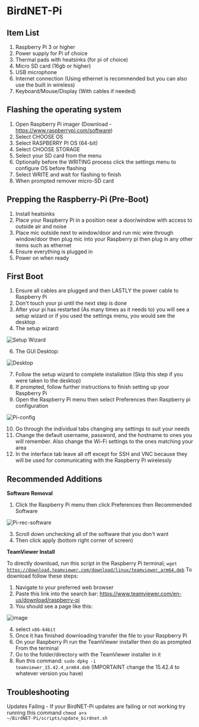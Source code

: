 # BirdNET-Pi
## Item List
1. Raspberry Pi 3 or higher
2. Power supply for Pi of choice
3. Thermal pads with heatsinks (for pi of choice)
4. Micro SD card (16gb or higher)
5. USB microphone
6. Internet connection (Using ethernet is recommended but you can also use the built in wireless)
7. Keyboard/Mouse/Display (With cables if needed)

## Flashing the operating system
1. Open Raspberry Pi imager (Download - https://www.raspberrypi.com/software)
2. Select CHOOSE OS
3. Select RASPBERRY PI OS (64-bit)
4. Select CHOOSE STORAGE
5. Select your SD card from the menu
6. Optionally before the WRITING process click the settings menu to configure OS before flashing
7. Select WRITE and wait for flashing to finish
8. When prompted remover micro-SD card

## Prepping the Raspberry-Pi (Pre-Boot)
1. Install heatsinks
2. Place your Raspberry Pi in a position near a door/window with access to outside air and noise
3. Place mic outside next to window/door and run mic wire through window/door then plug mic into your Raspberry pi then plug in any other items such as ethernet
4. Ensure everything is plugged in
5. Power on when ready

## First Boot
1. Ensure all cables are plugged and then LASTLY the power cable to Raspberry Pi
2. Don't touch your pi until the next step is done
3. After your pi has restarted (As many times as it needs to) you will see a setup wizard or if you used the settings menu, you would see the desktop
4. The setup wizard:

![Setup Wizard](https://github.com/JezzComputers/BirdNET-Pi/assets/129046176/bbcddef9-2dce-48be-a8f4-b7fa6aac09e9)

6. The GUI Desktop:

![Desktop](https://github.com/JezzComputers/BirdNET-Pi/assets/129046176/d7bd8a91-d461-4644-a1e4-d2dbac4db6cf)

7. Follow the setup wizard to complete installation (Skip this step if you were taken to the desktop)
8. If prompted, follow further instructions to finish setting up your Raspberry Pi
9. Open the Raspberry Pi menu then select Preferences then Raspberry pi configuration

![Pi-config](https://github.com/JezzComputers/BirdNET-Pi/assets/129046176/1370a769-f7ba-4dd2-9396-f23a2c702f56)

10. Go through the individual tabs changing any settings to suit your needs
11. Change the default username, password, and the hostname to ones you will remember. Also change the Wi-Fi settings to the ones matching your area
12. In the interface tab leave all off except for SSH and VNC because they will be used for communicating with the Raspberry Pi wirelessly

## Recommended Additions
**Software Removal**
1. Click the Raspberry Pi menu then click Preferences then Recommended Software

![Pi-rec-software](https://github.com/JezzComputers/BirdNET-Pi/assets/129046176/7ef131c7-e6d2-4f22-95be-b037b28196c2)

3. Scroll down unchecking all of the software that you don't want
4. Then click apply (bottom right corner of screen)

**TeamViewer Install**

To directly download, run this script in the Raspberry Pi terminal; <code>wget https://download.teamviewer.com/download/linux/teamviewer_arm64.deb</code>
To download follow these steps:
1. Navigate to your preferred web browser
2. Paste this link into the search bar: https://www.teamviewer.com/en-us/download/raspberry-pi
3. You should see a page like this:

![image](https://github.com/JezzComputers/BirdNET-Pi/assets/129046176/f97cd7da-042c-41e9-8e09-f7b14be22a9c)

4. select <code>x86-64bit</code>
5. Once it has finished downloading transfer the file to your Raspberry Pi
6. On your Raspberry Pi run the TeamViewer installer then do as prompted
From the terminal
1. Go to the folder/directory with the TeamViewer installer in it
2. Run this command: <code>sudo dpkg -i teamviewer_15.42.4_arm64.deb</code> (IMPORTAINT change the 15.42.4 to whatever version you have)

## Troubleshooting
Updates Failing - If your BirdNET-Pi updates are failing or not working try running this command <code>chmod a+x ~/BirdNET-Pi/scripts/update_birdnet.sh</code>

